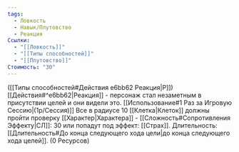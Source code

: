 ```yaml
---
tags:
  - Ловкость
  - Навык/Плутовство
  - Реакция
Ссылки:
  - "[[Ловкость]]"
  - "[[Типы способностей]]"
  - "[[Плутовство]]"
Стоимость: "30"
---
```

([[Типы способностей#Действия e6bb62 Реакция|Р]]) [[Действия#^e6bb62|Реакция]] - персонаж стал незаметным в присутствии целей и они видели это. [[Использование#1 Раз за Игровую Сессию|(1р/Сессия)]]  Все в радиусе 10 [[Клетка|Клеток]] должны пройти проверку [[Характер|Характера]] - [[Сложность#Cопротивления Эффекту|СЛ]]: 30 или попадут под эффект: [[Страх]]. Длительность: [[Длительность#До конца следующего хода цели|до конца следующего хода целей]]. (0 Ресурсов)
